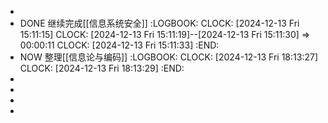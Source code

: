 -
- DONE 继续完成[[信息系统安全]]
  :LOGBOOK:
  CLOCK: [2024-12-13 Fri 15:11:15]
  CLOCK: [2024-12-13 Fri 15:11:19]--[2024-12-13 Fri 15:11:30] =>  00:00:11
  CLOCK: [2024-12-13 Fri 15:11:33]
  :END:
- NOW 整理[[信息论与编码]]
  :LOGBOOK:
  CLOCK: [2024-12-13 Fri 18:13:27]
  CLOCK: [2024-12-13 Fri 18:13:29]
  :END:
-
-
-
-